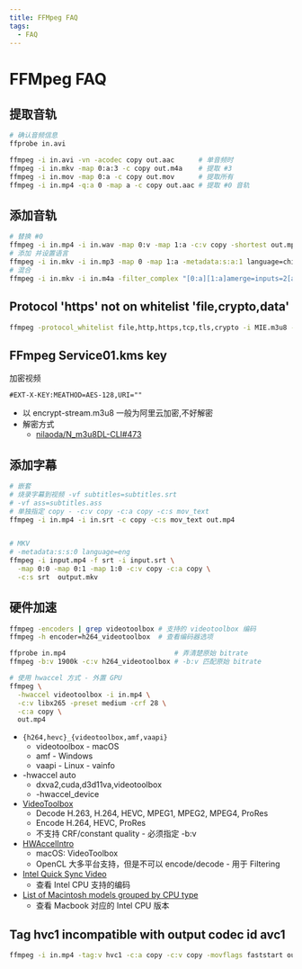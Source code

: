 ```yaml
---
title: FFMpeg FAQ
tags:
  - FAQ
---
```


# FFMpeg FAQ

## 提取音轨

```bash
# 确认音频信息
ffprobe in.avi

ffmpeg -i in.avi -vn -acodec copy out.aac      # 单音频时
ffmpeg -i in.mkv -map 0:a:3 -c copy out.m4a    # 提取 #3
ffmpeg -i in.mov -map 0:a -c copy out.mov      # 提取所有
ffmpeg -i in.mp4 -q:a 0 -map a -c copy out.aac # 提取 #0 音轨
```

## 添加音轨

```bash
# 替换 #0
ffmpeg -i in.mp4 -i in.wav -map 0:v -map 1:a -c:v copy -shortest out.mp4
# 添加 并设置语言
ffmpeg -i in.mkv -i in.mp3 -map 0 -map 1:a -metadata:s:a:1 language=chi -c:v copy -shortest out.mkv
# 混合
ffmpeg -i in.mkv -i in.m4a -filter_complex "[0:a][1:a]amerge=inputs=2[a]" -map 0:v -map "[a]" -c:v copy -ac 2 -shortest out.mkv
```

## Protocol 'https' not on whitelist 'file,crypto,data'

```bash
ffmpeg -protocol_whitelist file,http,https,tcp,tls,crypto -i MIE.m3u8 -c copy -bsf:a aac_adtstoasc MIE.mp4
```

## FFmpeg Service01.kms key

加密视频

```m3u8
#EXT-X-KEY:MEATHOD=AES-128,URI=""
```

- 以 encrypt-stream.m3u8 一般为阿里云加密,不好解密
- 解密方式
  - [nilaoda/N_m3u8DL-CLI#473](https://github.com/nilaoda/N_m3u8DL-CLI/issues/473)

## 添加字幕

```bash
# 嵌套
# 烧录字幕到视频 -vf subtitles=subtitles.srt
# -vf ass=subtitles.ass
# 单独指定 copy - -c:v copy -c:a copy -c:s mov_text
ffmpeg -i in.mp4 -i in.srt -c copy -c:s mov_text out.mp4


# MKV
# -metadata:s:s:0 language=eng
ffmpeg -i input.mp4 -f srt -i input.srt \
  -map 0:0 -map 0:1 -map 1:0 -c:v copy -c:a copy \
  -c:s srt  output.mkv
```

## 硬件加速

```bash
ffmpeg -encoders | grep videotoolbox # 支持的 videotoolbox 编码
ffmpeg -h encoder=h264_videotoolbox  # 查看编码器选项

ffprobe in.mp4                           # 弄清楚原始 bitrate
ffmpeg -b:v 1900k -c:v h264_videotoolbox # -b:v 匹配原始 bitrate

# 使用 hwaccel 方式 - 外置 GPU
ffmpeg \
  -hwaccel videotoolbox -i in.mp4 \
  -c:v libx265 -preset medium -crf 28 \
  -c:a copy \
  out.mp4
```

- `{h264,hevc}_{videotoolbox,amf,vaapi}`
  - videotoolbox - macOS
  - amf - Windows
  - vaapi - Linux - vainfo
- -hwaccel auto
  - dxva2,cuda,d3d11va,videotoolbox
  - -hwaccel_device
- [VideoToolbox](https://developer.apple.com/documentation/videotoolbox)
  - Decode H.263, H.264, HEVC, MPEG1, MPEG2, MPEG4, ProRes
  - Encode H.264, HEVC, ProRes
  - 不支持 CRF/constant quality - 必须指定 -b:v
- [HWAccelIntro](https://trac.ffmpeg.org/wiki/HWAccelIntro)
  - macOS: VideoToolbox
  - OpenCL 大多平台支持，但是不可以 encode/decode - 用于 Filtering
- [Intel Quick Sync Video](https://en.wikipedia.org/wiki/Intel_Quick_Sync_Video)
  - 查看 Intel CPU 支持的编码
- [List of Macintosh models grouped by CPU type](https://en.wikipedia.org/wiki/List_of_Macintosh_models_grouped_by_CPU_type#Intel_x86)
  - 查看 Macbook 对应的 Intel CPU 版本


## Tag hvc1 incompatible with output codec id avc1

```bash
ffmpeg -i in.mp4 -tag:v hvc1 -c:a copy -c:v copy -movflags faststart out.mp4
```